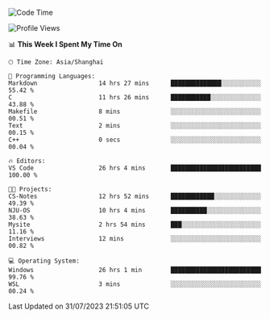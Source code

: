 <!--START_SECTION:waka-->
![Code Time](http://img.shields.io/badge/Code%20Time-1%2C096%20hrs%2024%20mins-blue)

![Profile Views](http://img.shields.io/badge/Profile%20Views-1-blue)

📊 **This Week I Spent My Time On** 

```text
🕑︎ Time Zone: Asia/Shanghai

💬 Programming Languages: 
Markdown                 14 hrs 27 mins      ██████████████░░░░░░░░░░░   55.42 % 
C                        11 hrs 26 mins      ███████████░░░░░░░░░░░░░░   43.88 % 
Makefile                 8 mins              ░░░░░░░░░░░░░░░░░░░░░░░░░   00.51 % 
Text                     2 mins              ░░░░░░░░░░░░░░░░░░░░░░░░░   00.15 % 
C++                      0 secs              ░░░░░░░░░░░░░░░░░░░░░░░░░   00.04 % 

🔥 Editors: 
VS Code                  26 hrs 4 mins       █████████████████████████   100.00 % 

🐱‍💻 Projects: 
CS-Notes                 12 hrs 52 mins      ████████████░░░░░░░░░░░░░   49.39 % 
NJU-OS                   10 hrs 4 mins       ██████████░░░░░░░░░░░░░░░   38.63 % 
Mysite                   2 hrs 54 mins       ███░░░░░░░░░░░░░░░░░░░░░░   11.16 % 
Interviews               12 mins             ░░░░░░░░░░░░░░░░░░░░░░░░░   00.82 % 

💻 Operating System: 
Windows                  26 hrs 1 min        █████████████████████████   99.76 % 
WSL                      3 mins              ░░░░░░░░░░░░░░░░░░░░░░░░░   00.24 % 
```


 Last Updated on 31/07/2023 21:51:05 UTC
<!--END_SECTION:waka-->